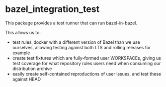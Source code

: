 # bazel_integration_test

This package provides a test runner that can run bazel-in-bazel.

This allows us to:

- test rules_docker with a different version of Bazel than we use ourselves, allowing testing
  against both LTS and rolling releases for example
- create test fixtures which are fully-formed user WORKSPACEs, giving us test coverage for
  what repository rules users need when consuming our distribution archive
- easily create self-contained reproductions of user issues, and test these against HEAD
